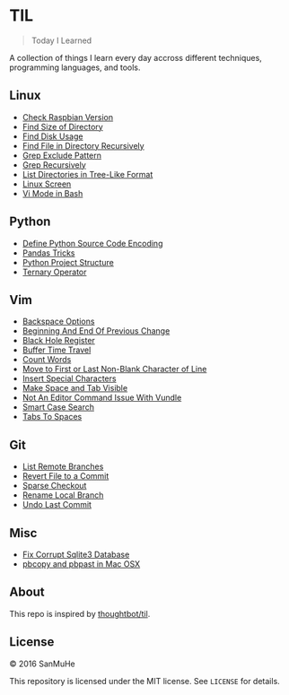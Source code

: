 # TIL

> Today I Learned

A collection of things I learn every day accross different techniques, programming languages, and tools.

## Linux

- [Check Raspbian Version](linux/check-raspbian-version.md)
- [Find Size of Directory](linux/find-directory-size.md)
- [Find Disk Usage](linux/find-disk-usage.md)
- [Find File in Directory Recursively](linux/find-file-in-directory-recursively.md)
- [Grep Exclude Pattern](linux/grep-exclude-pattern.md)
- [Grep Recursively](linux/grep-recursively.md)
- [List Directories in Tree-Like Format](linux/list-directories-in-tree-like-format.md)
- [Linux Screen](linux/linux-screen.md)
- [Vi Mode in Bash](linux/vi-mode-in-bash.md)

## Python

- [Define Python Source Code Encoding](python/define-python-source-code-encoding.md)
- [Pandas Tricks](python/pandas-tricks.md)
- [Python Project Structure](python/python-project-structure.md)
- [Ternary Operator](python/ternary-operator.md)

## Vim

- [Backspace Options](vim/backspace-options.md)
- [Beginning And End Of Previous Change](vim/beginning-and-end-of-previous-change.md)
- [Black Hole Register](vim/black-hole-register.md)
- [Buffer Time Travel](vim/buffer-time-travel.md)
- [Count Words](vim/count-words.md)
- [Move to First or Last Non-Blank Character of Line](vim/first-last-non-blank-character-of-line.md)
- [Insert Special Characters](vim/insert-special-characters.md)
- [Make Space and Tab Visible](vim/make-space-and-tab-visible.md)
- [Not An Editor Command Issue With Vundle](vim/not-an-editor-command-issue-with-vundle.md)
- [Smart Case Search](vim/smart-case-search.md)
- [Tabs To Spaces](vim/tabs-to-spaces.md)

## Git

- [List Remote Branches](Git/list-remote-branches.md)
- [Revert File to a Commit](Git/revert-file-to-a-commit.md)
- [Sparse Checkout](Git/sparse-checkout.md)
- [Rename Local Branch](Git/rename-local-branch.md)
- [Undo Last Commit](Git/undo-last-commit.md)

## Misc

- [Fix Corrupt Sqlite3 Database](misc/fix-corrupt-sqlite3-db.md)
- [pbcopy and pbpast in Mac OSX](misc/pbcopy-and-pbpast-in-mac-osx.md)

## About

This repo is inspired by [thoughtbot/til](https://github.com/thoughtbot/til).

## License

&copy; 2016 SanMuHe

This repository is licensed under the MIT license. See `LICENSE` for details.
